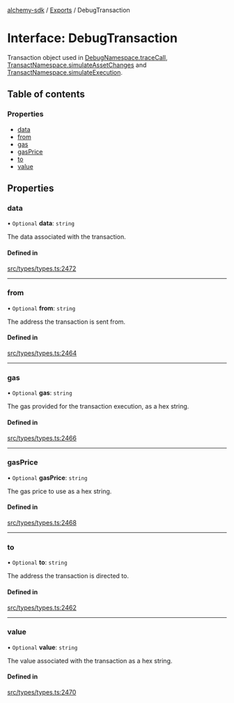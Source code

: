 [alchemy-sdk](../README.md) / [Exports](../modules.md) / DebugTransaction

# Interface: DebugTransaction

Transaction object used in [DebugNamespace.traceCall](../classes/DebugNamespace.md#tracecall), [TransactNamespace.simulateAssetChanges](../classes/TransactNamespace.md#simulateassetchanges) and [TransactNamespace.simulateExecution](../classes/TransactNamespace.md#simulateexecution).

## Table of contents

### Properties

- [data](DebugTransaction.md#data)
- [from](DebugTransaction.md#from)
- [gas](DebugTransaction.md#gas)
- [gasPrice](DebugTransaction.md#gasprice)
- [to](DebugTransaction.md#to)
- [value](DebugTransaction.md#value)

## Properties

### data

• `Optional` **data**: `string`

The data associated with the transaction.

#### Defined in

[src/types/types.ts:2472](https://github.com/alchemyplatform/alchemy-sdk-js/blob/5992f68/src/types/types.ts#L2472)

___

### from

• `Optional` **from**: `string`

The address the transaction is sent from.

#### Defined in

[src/types/types.ts:2464](https://github.com/alchemyplatform/alchemy-sdk-js/blob/5992f68/src/types/types.ts#L2464)

___

### gas

• `Optional` **gas**: `string`

The gas provided for the transaction execution, as a hex string.

#### Defined in

[src/types/types.ts:2466](https://github.com/alchemyplatform/alchemy-sdk-js/blob/5992f68/src/types/types.ts#L2466)

___

### gasPrice

• `Optional` **gasPrice**: `string`

The gas price to use as a hex string.

#### Defined in

[src/types/types.ts:2468](https://github.com/alchemyplatform/alchemy-sdk-js/blob/5992f68/src/types/types.ts#L2468)

___

### to

• `Optional` **to**: `string`

The address the transaction is directed to.

#### Defined in

[src/types/types.ts:2462](https://github.com/alchemyplatform/alchemy-sdk-js/blob/5992f68/src/types/types.ts#L2462)

___

### value

• `Optional` **value**: `string`

The value associated with the transaction as a hex string.

#### Defined in

[src/types/types.ts:2470](https://github.com/alchemyplatform/alchemy-sdk-js/blob/5992f68/src/types/types.ts#L2470)
